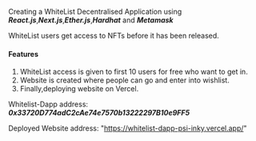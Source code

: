 Creating a WhiteList Decentralised Application using **_React.js_**,**_Next.js_**,**_Ether.js_**,**_Hardhat_** and **_Metamask_**

WhiteList users get access to NFTs before it has been released.

#### Features

1. WhiteList access is given to first 10 users for free who want to get in.
2. Website is created where people can go and enter into wishlist.
3. Finally,deploying website on Vercel.

Whitelist-Dapp address: **_0x33720D774adC2cAe74e7570b13222297B10e9FF5_**

Deployed Website address: "https://whitelist-dapp-psi-inky.vercel.app/"
